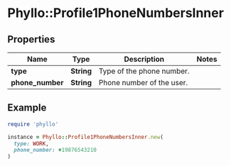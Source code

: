 # Phyllo::Profile1PhoneNumbersInner

## Properties

| Name | Type | Description | Notes |
| ---- | ---- | ----------- | ----- |
| **type** | **String** | Type of the phone number. |  |
| **phone_number** | **String** | Phone number of the user. |  |

## Example

```ruby
require 'phyllo'

instance = Phyllo::Profile1PhoneNumbersInner.new(
  type: WORK,
  phone_number: +19876543210
)
```

